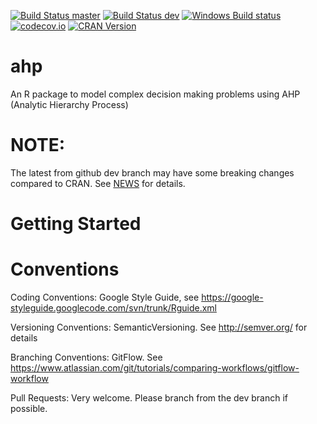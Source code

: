 [![Build Status master](https://travis-ci.org/gluc/ahp.svg?branch=master)](https://travis-ci.org/gluc/ahp)
[![Build Status dev](https://travis-ci.org/gluc/ahp.svg?branch=dev)](https://travis-ci.org/gluc/ahp)
[![Windows Build status](https://ci.appveyor.com/api/projects/status/github/gluc/ahp?svg=true)](https://ci.appveyor.com/project/gluc/ahp)
[![codecov.io](http://codecov.io/github/gluc/ahp/coverage.svg?branch=master)](http://codecov.io/github/gluc/ahp?branch=master) [![CRAN Version](http://www.r-pkg.org/badges/version/ahp)](http://cran.rstudio.com/web/packages/ahp)


# ahp
An R package to model complex decision making problems using AHP (Analytic Hierarchy Process)

# NOTE:
The latest from github dev branch may have some breaking changes compared to CRAN. See [NEWS](https://github.com/gluc/ahp/blob/dev/NEWS) for details.

# Getting Started

# Conventions

Coding Conventions: Google Style Guide, see https://google-styleguide.googlecode.com/svn/trunk/Rguide.xml

Versioning Conventions: SemanticVersioning. See http://semver.org/ for details

Branching Conventions: GitFlow. See https://www.atlassian.com/git/tutorials/comparing-workflows/gitflow-workflow

Pull Requests: Very welcome. Please branch from the dev branch if possible.
